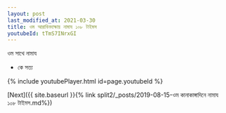 ```yaml
---
layout: post
last_modified_at: 2021-03-30
title: ওম আরাবিনদাক্ষায় নামায ১০৮ টাইমস
youtubeId: tTmS7INrxGI
---
```

 
 
 ওম সাথে নামায  
 
 -  কে সত্য 
 
  
 
  
 
 
 
 
 
 


{% include youtubePlayer.html id=page.youtubeId %}
 
[Next]({{ site.baseurl }}{% link  split2/_posts/2019-08-15-ওম কানাকাঙ্গাদিনে নামায ১০৮ টাইমস.md%})
 
